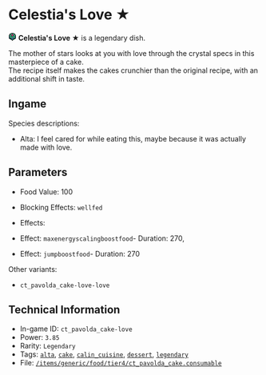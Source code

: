 # Celestia's Love ★

<img src="https://raw.githubusercontent.com/Ceterai/Enternia/main/items/generic/food/tier4/ct_pavolda_cake.png" alt="Celestia's Love ★ icon" loading="lazy" height=16px width="auto" /> **Celestia's Love ★** is a legendary dish.

The mother of stars looks at you with love through the crystal specs in this masterpiece of a cake.  
The recipe itself makes the cakes crunchier than the original recipe, with an additional shift in taste.

## Ingame

Species descriptions:

- Alta: I feel cared for while eating this, maybe because it was actually made with love.

## Parameters

- Food Value: 100
- Blocking Effects: `wellfed`
- Effects: 

- Effect: `maxenergyscalingboostfood`- Duration: 270, 

- Effect: `jumpboostfood`- Duration: 270

Other variants:

- `ct_pavolda_cake-love-love`

## Technical Information

- In-game ID: `ct_pavolda_cake-love`
- Power: `3.85`
- Rarity: `Legendary`
- Tags: [`alta`](https://ceterai.github.io/MyEnternia/Wiki/Tags/Alta), [`cake`](https://ceterai.github.io/MyEnternia/Wiki/Tags/Cake), [`calin_cuisine`](https://ceterai.github.io/MyEnternia/Wiki/Tags/CalinCuisine), [`dessert`](https://ceterai.github.io/MyEnternia/Wiki/Tags/Dessert), [`legendary`](https://ceterai.github.io/MyEnternia/Wiki/Tags/Legendary)
- File: [`/items/generic/food/tier4/ct_pavolda_cake.consumable`](https://github.com/Ceterai/Enternia/blob/main/items/generic/food/tier4/ct_pavolda_cake.consumable)

